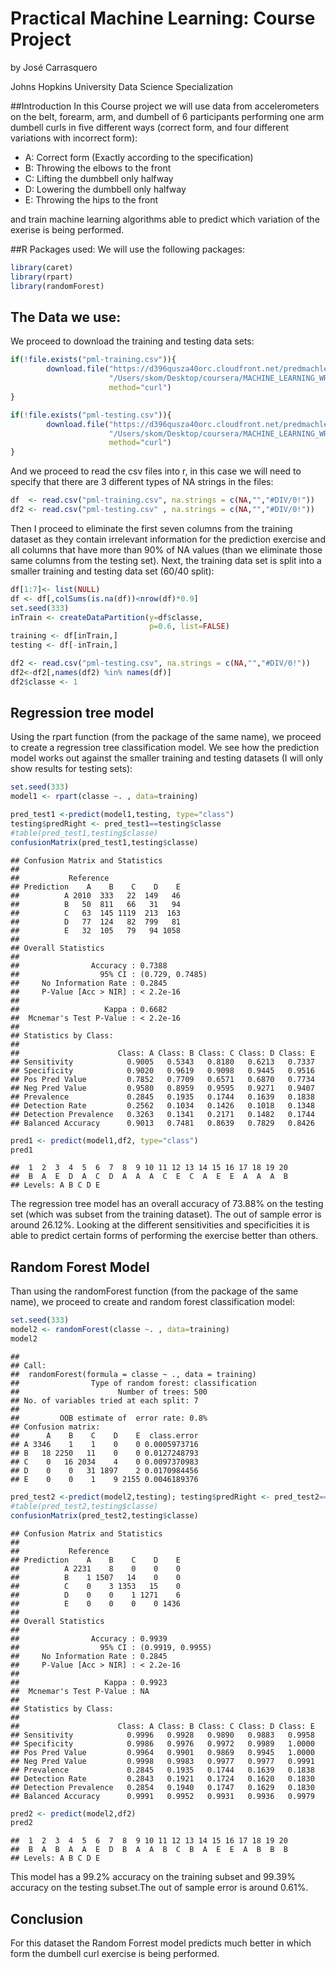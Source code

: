 # Practical Machine Learning: Course Project
by José Carrasquero

Johns Hopkins University Data Science Specialization

##Introduction
In this Course project we will use data from accelerometers on the belt, forearm, arm, and dumbell of 6 participants performing one arm dumbell curls in five different ways (correct form, and four different variations with incorrect form):

* A: Correct form (Exactly according to the specification)
* B: Throwing the elbows to the front
* C: Lifting the dumbbell only halfway
* D: Lowering the dumbbell only halfway
* E: Throwing the hips to the front

and train machine learning algorithms able to predict which variation of the exerise is being performed.

##R Packages used:
We will use the following packages:


```r
library(caret)
library(rpart)
library(randomForest)
```

## The Data we use:
We proceed to download the training and testing data sets:

```r
if(!file.exists("pml-training.csv")){
        download.file("https://d396qusza40orc.cloudfront.net/predmachlearn/pml-training.csv", 
                      "/Users/skom/Desktop/coursera/MACHINE_LEARNING_WRITEUP/pml-training.csv",
                      method="curl")
}

if(!file.exists("pml-testing.csv")){
        download.file("https://d396qusza40orc.cloudfront.net/predmachlearn/pml-testing.csv", 
                      "/Users/skom/Desktop/coursera/MACHINE_LEARNING_WRITEUP/pml-testing.csv",
                      method="curl")
}
```

And we proceed to read the csv files into r, in this case we will need to specify that there are 3 different types of NA strings in the files:

```r
df  <- read.csv("pml-training.csv", na.strings = c(NA,"","#DIV/0!"))
df2 <- read.csv("pml-testing.csv" , na.strings = c(NA,"","#DIV/0!"))
```

Then I proceed to eliminate the first seven columns from the training dataset as they contain irrelevant information for the prediction exercise and all columns that have more than 90% of NA values (than we eliminate those same columns from the testing set). Next, the training data set is split into a smaller training and testing data set (60/40 split):

```r
df[1:7]<- list(NULL)
df <- df[,colSums(is.na(df))<nrow(df)*0.9]
set.seed(333)
inTrain <- createDataPartition(y=df$classe,
                               p=0.6, list=FALSE)
training <- df[inTrain,]
testing <- df[-inTrain,]

df2 <- read.csv("pml-testing.csv", na.strings = c(NA,"","#DIV/0!"))
df2<-df2[,names(df2) %in% names(df)]
df2$classe <- 1
```

## Regression tree model
Using the rpart function (from the package of the same name), we proceed to create a regression tree classification model. We see how the prediction model works out against the smaller training and testing datasets (I will only show results for testing sets):

```r
set.seed(333)
model1 <- rpart(classe ~. , data=training)

pred_test1 <-predict(model1,testing, type="class")
testing$predRight <- pred_test1==testing$classe
#table(pred_test1,testing$classe)
confusionMatrix(pred_test1,testing$classe)
```

```
## Confusion Matrix and Statistics
## 
##           Reference
## Prediction    A    B    C    D    E
##          A 2010  333   22  149   46
##          B   50  811   66   31   94
##          C   63  145 1119  213  163
##          D   77  124   82  799   81
##          E   32  105   79   94 1058
## 
## Overall Statistics
##                                          
##                Accuracy : 0.7388         
##                  95% CI : (0.729, 0.7485)
##     No Information Rate : 0.2845         
##     P-Value [Acc > NIR] : < 2.2e-16      
##                                          
##                   Kappa : 0.6682         
##  Mcnemar's Test P-Value : < 2.2e-16      
## 
## Statistics by Class:
## 
##                      Class: A Class: B Class: C Class: D Class: E
## Sensitivity            0.9005   0.5343   0.8180   0.6213   0.7337
## Specificity            0.9020   0.9619   0.9098   0.9445   0.9516
## Pos Pred Value         0.7852   0.7709   0.6571   0.6870   0.7734
## Neg Pred Value         0.9580   0.8959   0.9595   0.9271   0.9407
## Prevalence             0.2845   0.1935   0.1744   0.1639   0.1838
## Detection Rate         0.2562   0.1034   0.1426   0.1018   0.1348
## Detection Prevalence   0.3263   0.1341   0.2171   0.1482   0.1744
## Balanced Accuracy      0.9013   0.7481   0.8639   0.7829   0.8426
```

```r
pred1 <- predict(model1,df2, type="class")
pred1
```

```
##  1  2  3  4  5  6  7  8  9 10 11 12 13 14 15 16 17 18 19 20 
##  B  A  E  D  A  C  D  A  A  A  C  E  C  A  E  E  A  A  A  B 
## Levels: A B C D E
```

The regression tree model has an overall accuracy of 73.88% on the testing set (which was subset from the training dataset). The out of sample error is around 26.12%. Looking at the different sensitivities and specificities it is able to predict certain forms of performing the exercise  better than others.

## Random Forest Model
Than using the randomForest function (from the package of the same name), we proceed to create and random forest classification model:

```r
set.seed(333)
model2 <- randomForest(classe ~. , data=training)
model2
```

```
## 
## Call:
##  randomForest(formula = classe ~ ., data = training) 
##                Type of random forest: classification
##                      Number of trees: 500
## No. of variables tried at each split: 7
## 
##         OOB estimate of  error rate: 0.8%
## Confusion matrix:
##      A    B    C    D    E  class.error
## A 3346    1    1    0    0 0.0005973716
## B   18 2250   11    0    0 0.0127248793
## C    0   16 2034    4    0 0.0097370983
## D    0    0   31 1897    2 0.0170984456
## E    0    0    1    9 2155 0.0046189376
```

```r
pred_test2 <-predict(model2,testing); testing$predRight <- pred_test2==testing$classe
#table(pred_test2,testing$classe)
confusionMatrix(pred_test2,testing$classe)
```

```
## Confusion Matrix and Statistics
## 
##           Reference
## Prediction    A    B    C    D    E
##          A 2231    8    0    0    0
##          B    1 1507   14    0    0
##          C    0    3 1353   15    0
##          D    0    0    1 1271    6
##          E    0    0    0    0 1436
## 
## Overall Statistics
##                                           
##                Accuracy : 0.9939          
##                  95% CI : (0.9919, 0.9955)
##     No Information Rate : 0.2845          
##     P-Value [Acc > NIR] : < 2.2e-16       
##                                           
##                   Kappa : 0.9923          
##  Mcnemar's Test P-Value : NA              
## 
## Statistics by Class:
## 
##                      Class: A Class: B Class: C Class: D Class: E
## Sensitivity            0.9996   0.9928   0.9890   0.9883   0.9958
## Specificity            0.9986   0.9976   0.9972   0.9989   1.0000
## Pos Pred Value         0.9964   0.9901   0.9869   0.9945   1.0000
## Neg Pred Value         0.9998   0.9983   0.9977   0.9977   0.9991
## Prevalence             0.2845   0.1935   0.1744   0.1639   0.1838
## Detection Rate         0.2843   0.1921   0.1724   0.1620   0.1830
## Detection Prevalence   0.2854   0.1940   0.1747   0.1629   0.1830
## Balanced Accuracy      0.9991   0.9952   0.9931   0.9936   0.9979
```

```r
pred2 <- predict(model2,df2)
pred2
```

```
##  1  2  3  4  5  6  7  8  9 10 11 12 13 14 15 16 17 18 19 20 
##  B  A  B  A  A  E  D  B  A  A  B  C  B  A  E  E  A  B  B  B 
## Levels: A B C D E
```

This model has a 99.2% accuracy on the training subset and 99.39% accuracy on the testing subset.The out of sample error is around 0.61%.

## Conclusion
For this dataset the Random Forrest model predicts much better in which form the dumbell curl exercise is being performed.
